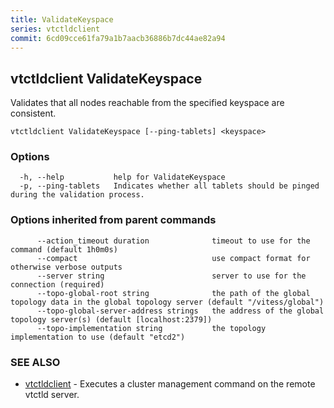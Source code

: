 ```yaml
---
title: ValidateKeyspace
series: vtctldclient
commit: 6cd09cce61fa79a1b7aacb36886b7dc44ae82a94
---
```

## vtctldclient ValidateKeyspace

Validates that all nodes reachable from the specified keyspace are consistent.

```
vtctldclient ValidateKeyspace [--ping-tablets] <keyspace>
```

### Options

```
  -h, --help           help for ValidateKeyspace
  -p, --ping-tablets   Indicates whether all tablets should be pinged during the validation process.
```

### Options inherited from parent commands

```
      --action_timeout duration              timeout to use for the command (default 1h0m0s)
      --compact                              use compact format for otherwise verbose outputs
      --server string                        server to use for the connection (required)
      --topo-global-root string              the path of the global topology data in the global topology server (default "/vitess/global")
      --topo-global-server-address strings   the address of the global topology server(s) (default [localhost:2379])
      --topo-implementation string           the topology implementation to use (default "etcd2")
```

### SEE ALSO

* [vtctldclient](../)	 - Executes a cluster management command on the remote vtctld server.

